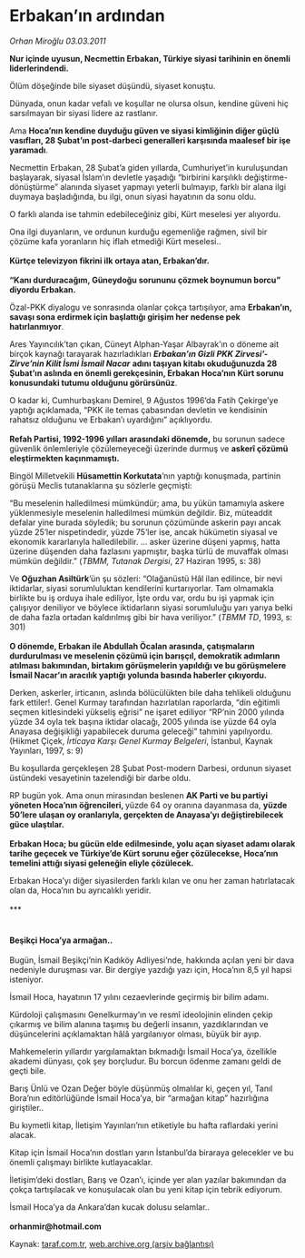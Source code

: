 # Erbakan’ın ardından 

*Orhan Miroğlu 03.03.2011*

<div class="yazi"><p><b>Nur içinde uyusun, Necmettin Erbakan, Türkiye siyasi tarihinin en önemli liderlerindendi.</b></p>
<p>Ölüm döşeğinde bile siyaset düşündü, siyaset konuştu. </p>
<p>Dünyada, onun kadar vefalı ve koşullar ne olursa olsun, kendine güveni hiç sarsılmayan bir siyasi lidere az rastlanır. </p>
<p>Ama <b>Hoca’nın kendine duyduğu güven ve siyasi kimliğinin diğer güçlü vasıfları, 28 Şubat’ın post-darbeci generalleri karşısında maalesef bir işe yaramadı</b>.</p>
<p>Necmettin Erbakan, 28 Şubat’a giden yıllarda, Cumhuriyet’in kuruluşundan başlayarak, siyasal İslam’ın devletle yaşadığı “birbirini karşılıklı değiştirme-dönüştürme” alanında siyaset yapmayı yeterli bulmayıp, farklı bir alana ilgi duymaya başladığında, bu ilgi, onun siyasi hayatının da sonu oldu. </p>
<p>O farklı alanda ise tahmin edebileceğiniz gibi, Kürt meselesi yer alıyordu.</p>
<p>Ona ilgi duyanların, ve ordunun kurduğu egemenliğe rağmen, sivil bir çözüme kafa yoranların hiç iflah etmediği Kürt meselesi.. <br/><br/><b>Kürtçe televizyon fikrini ilk ortaya atan, Erbakan’dır.<br/><br/></b><b>“Kanı durduracağım, Güneydoğu sorununu çözmek boynumun borcu” diyordu Erbakan.</b></p>
<p>Özal-PKK diyalogu ve sonrasında olanlar çokça tartışılıyor, ama <b>Erbakan’ın, savaşı sona erdirmek için başlattığı girişim her nedense pek hatırlanmıyor</b>. </p>
<p>Ares Yayıncılık’tan çıkan, Cüneyt Alphan-Yaşar Albayrak’ın o döneme ait birçok kaynağı tarayarak hazırladıkları <b><i>Erbakan’ın Gizli PKK Zirvesi’-Zirve’nin Kilit İsmi İsmail Nacar</i></b> <b>adını taşıyan kitabı okuduğunuzda 28 Şubat’ın aslında en önemli gerekçesinin, Erbakan Hoca’nın Kürt sorunu konusundaki tutumu olduğunu görürsünüz</b>. </p>
<p>O kadar ki, Cumhurbaşkanı Demirel, 9 Ağustos 1996’da Fatih Çekirge’ye yaptığı açıklamada, “PKK ile temas çabasından devletin ve kendisinin rahatsız olduğunu ve Erbakan’ı uyardığını” açıklıyordu.<br/><br/><b>Refah Partisi, 1992-1996 yılları arasındaki dönemde,</b> bu sorunun sadece güvenlik önlemleriyle çözülemeyeceği üzerinde durmuş ve <b>askerî çözümü eleştirmekten kaçınmamıştı.</b></p>
<p>Bingöl Milletvekili <b>Hüsamettin Korkutata</b>’nın yaptığı konuşmada, partinin görüşü Meclis tutanaklarına şu sözlerle geçmişti: </p>
<p>“Bu meselenin halledilmesi mümkündür; ama, bu yükün tamamıyla askere yüklenmesiyle meselenin halledilmesi mümkün değildir. Biz, müteaddit defalar yine burada söyledik; bu sorunun çözümünde askerin payı ancak yüzde 25’ler nispetindedir, yüzde 75’ler ise, ancak hükümetin siyasal ve ekonomik kararlarıyla halledilebilir. ... asker üzerine düşeni yapmış, hatta üzerine düşenden daha fazlasını yapmıştır, başka türlü de muvaffak olması mümkün değildir.” (<i>TBMM, Tutanak Dergisi</i>, 27 Haziran 1995, s: 38) </p>
<p>Ve <b>Oğuzhan Asiltürk</b>’ün şu sözleri: “Olağanüstü Hâl ilan edilince, bir nevi iktidarlar, siyasi sorumluluktan kendilerini kurtarıyorlar. Tam olmamakla birlikte bu iş orduya ihale ediliyor, İşte ordu var, ordu bu işi yapmak için çalışıyor deniliyor ve böylece iktidarların siyasi sorumluluğu yarı yarıya belki de daha fazla ortadan kaldırılmış gibi bir hava veriliyor.” (<i>TBMM TD</i>, 1993, s: 301)<br/><br/><b>O dönemde, Erbakan ile Abdullah Öcalan arasında, çatışmaların durdurulması ve meselenin çözümü için barışçıl, demokratik adımların atılması bakımından, birtakım görüşmelerin yapıldığı ve bu görüşmelere İsmail Nacar’ın aracılık yaptığı yolunda basında haberler çıkıyordu.</b></p>
<p>Derken, askerler, irticanın, aslında bölücülükten bile daha tehlikeli olduğunu fark ettiler!. Genel Kurmay tarafından hazırlatılan raporlarda, “din eğitimli seçmen kitlesindeki yükseliş eğrisi” ne işaret ediliyor “RP’nin 2000 yılında yüzde 34 oyla tek başına iktidar olacağı, 2005 yılında ise yüzde 64 oyla Anayasa değişikliği yapabilecek duruma geleceği” tahmini yapılıyordu. (Hikmet Çiçek, <i>İrticaya Karşı Genel Kurmay Belgeleri</i>, İstanbul, Kaynak Yayınları, 1997, s: 9) </p>
<p>Bu koşullarda gerçekleşen 28 Şubat Post-modern Darbesi, ordunun siyaset üstündeki vesayetinin tazelendiği bir darbe oldu. </p>
<p>RP bugün yok. Ama onun mirasından beslenen <b>AK Parti ve bu partiyi yöneten Hoca’nın öğrencileri, </b>yüzde 64 oy oranına dayanmasa da, <b>yüzde 50’lere ulaşan oy oranlarıyla, gerçekten de Anayasa’yı değiştirebilecek güce ulaştılar. <br/><br/></b><b>Erbakan Hoca; bu gücün elde edilmesinde, yolu açan siyaset adamı olarak tarihe geçecek ve Türkiye’de Kürt sorunu eğer çözülecekse, Hoca’nın temelini attığı siyasi geleneğin eliyle çözülecek.</b> </p>
<p>Erbakan Hoca’yı diğer siyasilerden farklı kılan ve onu her zaman hatırlatacak olan da, Hoca’nın bu ayrıcalıklı yeridir.<br/><br/>*** </p>
<h4><br/>Beşikçi Hoca’ya armağan..</h4>
<p>Bugün, İsmail Beşikçi’nin Kadıköy Adliyesi’nde, hakkında açılan yeni bir dava nedeniyle duruşması var. Bir dergiye yazdığı yazı için, Hoca’nın 8,5 yıl hapsi isteniyor. </p>
<p>İsmail Hoca, hayatının 17 yılını cezaevlerinde geçirmiş bir bilim adamı. </p>
<p>Kürdoloji çalışmasını Genelkurmay’ın ve resmî ideolojinin elinden çekip çıkarmış ve bilim alanına taşımış bu değerli insanın, yazdıklarından ve düşüncelerini açıklamaktan hâlâ yargılanıyor olması, büyük bir ayıp. </p>
<p>Mahkemelerin yıllardır yargılamaktan bıkmadığı İsmail Hoca’ya, özellikle akademi dünyası, çok şey borçludur. Bu borcun ödenme zamanı geldi de geçti bile.</p>
<p>Barış Ünlü ve Ozan Değer böyle düşünmüş olmalılar ki, geçen yıl, Tanıl Bora’nın editörlüğünde İsmail Hoca’ya, bir “armağan kitap” hazırlığına giriştiler..</p>
<p>Bu kıymetli kitap, İletişim Yayınları’nın etiketiyle bu hafta raflardaki yerini alacak. </p>
<p>Kitap için İsmail Hoca’nın dostları yarın İstanbul’da biraraya gelecekler ve bu önemli çalışmayı birlikte kutlayacaklar. </p>
<p>İletişim’deki dostları, Barış ve Ozan’ı, içinde yer alan yazılar bakımından da çokça tartışılacak ve konuşulacak olan bu yeni kitap için tebrik ediyorum.</p>
<p>İsmail Hoca’ya da Ankara’dan kucak dolusu selamlar..<br/><br/><b>orhanmir@hotmail.com</b></p>
</div>

Kaynak: [taraf.com.tr](http://www.taraf.com.tr/orhan-miroglu/makale-erbakan-in-ardindan.htm), [web.archive.org (arşiv bağlantısı)](http://web.archive.org/web/20130721130758/http://www.taraf.com.tr/orhan-miroglu/makale-erbakan-in-ardindan.htm)
